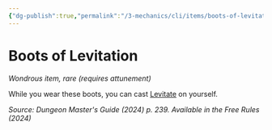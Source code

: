 ```yaml
---
{"dg-publish":true,"permalink":"/3-mechanics/cli/items/boots-of-levitation-xdmg/","tags":["ttrpg-cli/compendium/src/5e/xdmg","ttrpg-cli/item/attunement/required","ttrpg-cli/item/rarity/rare"],"noteIcon":""}
---
```


# Boots of Levitation
*Wondrous item, rare (requires attunement)*  



While you wear these boots, you can cast [Levitate](3-Mechanics/CLI/spells/levitate-xphb.md) on yourself.

*Source: Dungeon Master's Guide (2024) p. 239. Available in the Free Rules (2024)*